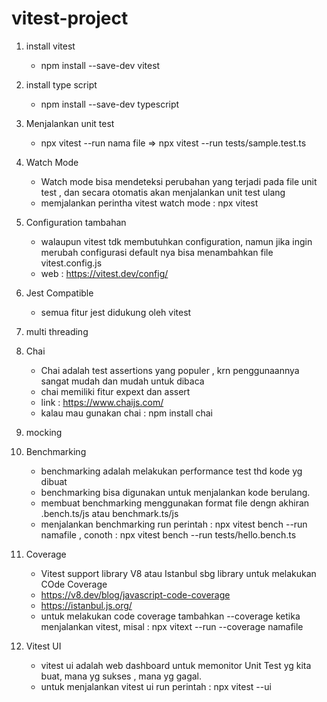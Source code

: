 # vitest-project
1. install vitest
    - npm install --save-dev vitest

2. install type script
    - npm install --save-dev typescript

3. Menjalankan unit test
    - npx vitest --run nama file => npx vitest --run tests/sample.test.ts

4. Watch Mode
    - Watch mode bisa mendeteksi perubahan yang terjadi pada file unit test , dan secara otomatis akan menjalankan unit test ulang
    - memjalankan perintha vitest watch mode : npx vitest

5. Configuration tambahan
    - walaupun vitest tdk membutuhkan configuration, namun jika ingin merubah configurasi default nya bisa menambahkan file vitest.config.js
    - web : https://vitest.dev/config/

6. Jest Compatible
    - semua fitur jest didukung oleh vitest

7. multi threading

8. Chai 
    - Chai adalah test assertions yang populer , krn penggunaannya sangat mudah dan mudah untuk dibaca
    - chai memiliki fitur expext dan assert
    - link : https://www.chaijs.com/
    - kalau mau gunakan chai : npm install chai 

9. mocking

10. Benchmarking
    - benchmarking adalah melakukan performance test thd kode yg dibuat
    - benchmarking bisa digunakan untuk menjalankan kode berulang.
    - membuat benchmarking menggunakan format file dengn akhiran .bench.ts/js atau benchmark.ts/js
    - menjalankan benchmarking run perintah : npx vitest bench --run namafile , conoth : npx vitest bench --run tests/hello.bench.ts

11. Coverage
    - Vitest support library V8 atau Istanbul sbg  library untuk melakukan COde Coverage
    - https://v8.dev/blog/javascript-code-coverage
    - https://istanbul.js.org/
    - untuk melakukan code coverage tambahkan --coverage ketika menjalankan vitest, misal : npx vitext --run --coverage namafile

12. Vitest UI
    - vitest ui adalah web dashboard untuk memonitor Unit Test yg kita buat, mana yg sukses , mana yg gagal.
    - untuk menjalankan vitest ui run perintah : npx vitest --ui

